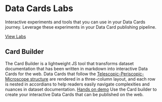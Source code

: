 # Data Cards Labs

Interactive experiments and tools that you can use in your Data Cards journey.
Leverage these experiments in your Data Card publishing pipeline.

[View Labs](https://pair-code.github.io/datacardsplaybook/labs)


## Card Builder

The Card Builder is a lightweight JS tool that transforms dataset documentation that has been written in markdown into interactive Data Cards for the web. Data Cards that follow the [Telescopic-Periscopic-Microscope structure](https://datacardsplaybook.googleplex.com/foundations/optics) are rendered in a three-column layout, and each row is nested in accordians to help readers easily navigate complexities and nuances in dataset documentation.
[Hands on demo](https://pair-code.github.io/datacardsplaybook/labs)
Use the Card builder to create your interactive Data Cards that can be published on the web.
